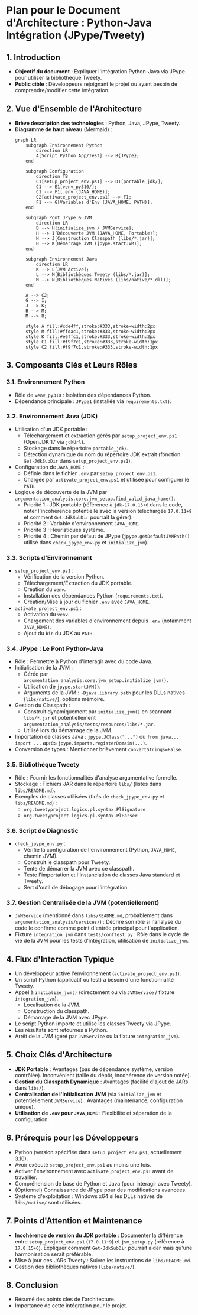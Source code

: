# Plan pour le Document d'Architecture : Python-Java Intégration (JPype/Tweety)

## 1. Introduction

*   **Objectif du document** : Expliquer l'intégration Python-Java via JPype pour utiliser la bibliothèque Tweety.
*   **Public cible** : Développeurs rejoignant le projet ou ayant besoin de comprendre/modifier cette intégration.

## 2. Vue d'Ensemble de l'Architecture

*   **Brève description des technologies** : Python, Java, JPype, Tweety.
*   **Diagramme de haut niveau** (Mermaid) :
    ```mermaid
    graph LR
        subgraph Environnement Python
            direction LR
            A[Script Python App/Test] --> B{JPype};
        end

        subgraph Configuration
            direction TB
            C1[setup_project_env.ps1] --> D1[portable_jdk/];
            C1 --> E1[venv_py310/];
            C1 --> F1[.env (JAVA_HOME)];
            C2[activate_project_env.ps1] --> F1;
            F1 --> G[Variables d'Env (JAVA_HOME, PATH)];
        end

        subgraph Pont JPype & JVM
            direction LR
            B --> H{initialize_jvm / JVMService};
            H --> I[Découverte JVM (JAVA_HOME, Portable)];
            H --> J[Construction Classpath (libs/*.jar)];
            H --> K[Démarrage JVM (jpype.startJVM)];
        end

        subgraph Environnement Java
            direction LR
            K --> L[JVM Active];
            L --> M[Bibliothèques Tweety (libs/*.jar)];
            M --> N[Bibliothèques Natives (libs/native/*.dll)];
        end

        A --> C2;
        G --> I;
        J --> K;
        B --> M;
        M --> B;

        style A fill:#cde4ff,stroke:#333,stroke-width:2px
        style M fill:#ffdac1,stroke:#333,stroke-width:2px
        style K fill:#e6ffc1,stroke:#333,stroke-width:2px
        style C1 fill:#f9f7c1,stroke:#333,stroke-width:1px
        style C2 fill:#f9f7c1,stroke:#333,stroke-width:1px
    ```

## 3. Composants Clés et Leurs Rôles

### 3.1. Environnement Python
*   Rôle de `venv_py310` : Isolation des dépendances Python.
*   Dépendance principale : `JPype1` (installée via `requirements.txt`).

### 3.2. Environnement Java (JDK)
*   Utilisation d'un JDK portable :
    *   Téléchargement et extraction gérés par `setup_project_env.ps1` (OpenJDK 17 via `jdkUrl`).
    *   Stockage dans le répertoire `portable_jdk/`.
    *   Détection dynamique du nom du répertoire JDK extrait (fonction `Get-JdkSubDir` dans `setup_project_env.ps1`).
*   Configuration de `JAVA_HOME` :
    *   Définie dans le fichier `.env` par `setup_project_env.ps1`.
    *   Chargée par `activate_project_env.ps1` et utilisée pour configurer le `PATH`.
*   Logique de découverte de la JVM par `argumentation_analysis.core.jvm_setup.find_valid_java_home()`:
    *   Priorité 1 : JDK portable (référence à `jdk-17.0.15+6` dans le code, noter l'incohérence potentielle avec la version téléchargée `17.0.11+9` et comment `Get-JdkSubDir` pourrait la gérer).
    *   Priorité 2 : Variable d'environnement `JAVA_HOME`.
    *   Priorité 3 : Heuristiques système.
    *   Priorité 4 : Chemin par défaut de JPype (`jpype.getDefaultJVMPath()` utilisé dans `check_jpype_env.py` et `initialize_jvm`).

### 3.3. Scripts d'Environnement
*   `setup_project_env.ps1` :
    *   Vérification de la version Python.
    *   Téléchargement/Extraction du JDK portable.
    *   Création du `venv`.
    *   Installation des dépendances Python (`requirements.txt`).
    *   Création/Mise à jour du fichier `.env` avec `JAVA_HOME`.
*   `activate_project_env.ps1` :
    *   Activation du `venv`.
    *   Chargement des variables d'environnement depuis `.env` (notamment `JAVA_HOME`).
    *   Ajout du `bin` du JDK au `PATH`.

### 3.4. JPype : Le Pont Python-Java
*   Rôle : Permettre à Python d'interagir avec du code Java.
*   Initialisation de la JVM :
    *   Gérée par `argumentation_analysis.core.jvm_setup.initialize_jvm()`.
    *   Utilisation de `jpype.startJVM()`.
    *   Arguments de la JVM : `-Djava.library.path` pour les DLLs natives (`libs/native/`), options mémoire.
*   Gestion du Classpath :
    *   Construit dynamiquement par `initialize_jvm()` en scannant `libs/*.jar` et potentiellement `argumentation_analysis/tests/resources/libs/*.jar`.
    *   Utilisé lors du démarrage de la JVM.
*   Importation de classes Java : `jpype.JClass("...")` ou `from java... import ...` après `jpype.imports.registerDomain(...)`.
*   Conversion de types : Mentionner brièvement `convertStrings=False`.

### 3.5. Bibliothèque Tweety
*   Rôle : Fournir les fonctionnalités d'analyse argumentative formelle.
*   Stockage : Fichiers JAR dans le répertoire `libs/` (listés dans `libs/README.md`).
*   Exemples de classes utilisées (tirés de `check_jpype_env.py` et `libs/README.md`) :
    *   `org.tweetyproject.logics.pl.syntax.PlSignature`
    *   `org.tweetyproject.logics.pl.syntax.PlParser`

### 3.6. Script de Diagnostic
*   `check_jpype_env.py` :
    *   Vérifie la configuration de l'environnement (Python, `JAVA_HOME`, chemin JVM).
    *   Construit le classpath pour Tweety.
    *   Tente de démarrer la JVM avec ce classpath.
    *   Teste l'importation et l'instanciation de classes Java standard et Tweety.
    *   Sert d'outil de débogage pour l'intégration.

### 3.7. Gestion Centralisée de la JVM (potentiellement)
*   `JVMService` (mentionné dans `libs/README.md`, probablement dans `argumentation_analysis/services/`) : Décrire son rôle si l'analyse du code le confirme comme point d'entrée principal pour l'application.
*   Fixture `integration_jvm` dans `tests/conftest.py` : Rôle dans le cycle de vie de la JVM pour les tests d'intégration, utilisation de `initialize_jvm`.

## 4. Flux d'Interaction Typique

*   Un développeur active l'environnement (`activate_project_env.ps1`).
*   Un script Python (applicatif ou test) a besoin d'une fonctionnalité Tweety.
*   Appel à `initialize_jvm()` (directement ou via `JVMService` / fixture `integration_jvm`).
    *   Localisation de la JVM.
    *   Construction du classpath.
    *   Démarrage de la JVM avec JPype.
*   Le script Python importe et utilise les classes Tweety via JPype.
*   Les résultats sont retournés à Python.
*   Arrêt de la JVM (géré par `JVMService` ou la fixture `integration_jvm`).

## 5. Choix Clés d'Architecture

*   **JDK Portable** : Avantages (pas de dépendance système, version contrôlée). Inconvénient (taille du dépôt, incohérence de version notée).
*   **Gestion du Classpath Dynamique** : Avantages (facilité d'ajout de JARs dans `libs/`).
*   **Centralisation de l'Initialisation JVM** (via `initialize_jvm` et potentiellement `JVMService`) : Avantages (maintenance, configuration unique).
*   **Utilisation de `.env` pour `JAVA_HOME`** : Flexibilité et séparation de la configuration.

## 6. Prérequis pour les Développeurs

*   Python (version spécifiée dans `setup_project_env.ps1`, actuellement 3.10).
*   Avoir exécuté `setup_project_env.ps1` au moins une fois.
*   Activer l'environnement avec `activate_project_env.ps1` avant de travailler.
*   Compréhension de base de Python et Java (pour interagir avec Tweety).
*   (Optionnel) Connaissance de JPype pour des modifications avancées.
*   Système d'exploitation : Windows x64 si les DLLs natives de `libs/native/` sont utilisées.

## 7. Points d'Attention et Maintenance

*   **Incohérence de version du JDK portable** : Documenter la différence entre `setup_project_env.ps1` (`17.0.11+9`) et `jvm_setup.py` (référence à `17.0.15+6`). Expliquer comment `Get-JdkSubDir` pourrait aider mais qu'une harmonisation serait préférable.
*   Mise à jour des JARs Tweety : Suivre les instructions de `libs/README.md`.
*   Gestion des bibliothèques natives (`libs/native/`).

## 8. Conclusion

*   Résumé des points clés de l'architecture.
*   Importance de cette intégration pour le projet.